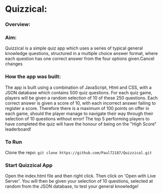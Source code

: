 # Quizzical:

### Overview:
### Aim:
Quizzical is a simple quiz app which uses a series of typical general knowledge questions, structured in a multiple choice answer format, where each question has one correct answer from the four options given.Cancel changes

### How the app was built:
The app is built using a combination of JavaScript, Html and CSS, with a JSON database which contains 500 quiz questions. For each quiz game, players will be given a random selection of 10 of these 250 questions. Each correct answer is given a score of 10, with each incorrect answer failing to register a score. Therefore there is a maximum of 100 points on offer in each game, should the player manage to navigate their way through their selection of 10 questions without error! The top 5 performing players to have completed the quiz will have the honour of being on the "High Score" leaderboard!

### To Run
Clone the repo: `git clone https://github.com/Paul72187/Quizzical.git`

### Start Quizzical App
Open the index.html file and then right click. Then click on 'Open with Live Server'. You will then be given your selection of 10 questions, selected at random from the JSON database, to test your general knowledge!
